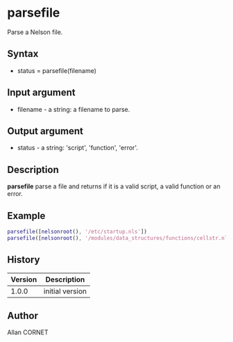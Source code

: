 

# parsefile

Parse a Nelson file.

## Syntax

- status = parsefile(filename)

## Input argument

 - filename - a string: a filename to parse.

## Output argument

 - status - a string: 'script', 'function', 'error'.

## Description


  <p><b>parsefile</b> parse a file and returns if it is a valid script, a valid function or an error.</p>


## Example

```matlab
parsefile([nelsonroot(), '/etc/startup.nls'])
parsefile([nelsonroot(), '/modules/data_structures/functions/cellstr.nlf'])
```

## History

|Version|Description|
|------|------|
|1.0.0|initial version|


## Author

Allan CORNET



